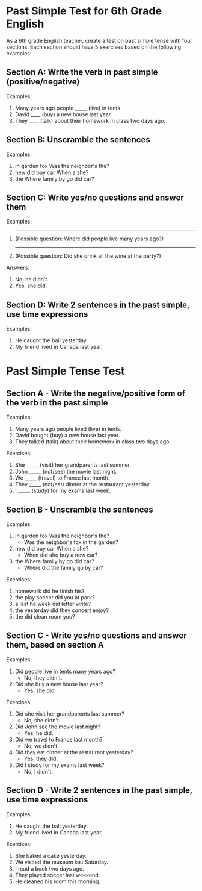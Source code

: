 # Past Simple Test for 6th Grade English

As a 6th grade English teacher, create a test on past simple tense with four sections. Each section should have 5 exercises based on the following examples:

## Section A: Write the verb in past simple (positive/negative)

Examples:
1. Many years ago people _____ (live) in tents.
2. David ____ (buy) a new house last year.
3. They ____ (talk) about their homework in class two days ago.

## Section B: Unscramble the sentences

Examples:
1. in garden fox Was the neighbor's the?
2. new did buy car When a she?
3. the Where family by go did car?

## Section C: Write yes/no questions and answer them

Examples:
1. __________________________________ 
   (Possible question: Where did people live many years ago?)
2. _______________________
   (Possible question: Did she drink all the wine at the party?)

Answers:
1. No, he didn't.
2. Yes, she did.

## Section D: Write 2 sentences in the past simple, use time expressions

Examples:
1. He caught the ball yesterday.
2. My friend lived in Canada last year.

# Past Simple Tense Test

## Section A - Write the negative/positive form of the verb in the past simple

Examples:
1. Many years ago people lived (live) in tents.
2. David bought (buy) a new house last year.
3. They talked (talk) about their homework in class two days ago.

Exercises:
1. She _____ (visit) her grandparents last summer.
2. John _____ (not/see) the movie last night.
3. We _____ (travel) to France last month.
4. They _____ (not/eat) dinner at the restaurant yesterday.
5. I _____ (study) for my exams last week.

## Section B - Unscramble the sentences

Examples:
1. in garden fox Was the neighbor's the?
   * Was the neighbor's fox in the garden?
2. new did buy car When a she?
   * When did she buy a new car?
3. the Where family by go did car?
   * Where did the family go by car?

Exercises:
1. homework did he finish his?
2. the play soccer did you at park?
3. a last he week did letter write?
4. the yesterday did they concert enjoy?
5. the did clean room you?

## Section C - Write yes/no questions and answer them, based on section A

Examples:
1. Did people live in tents many years ago?
   * No, they didn't.
2. Did she buy a new house last year?
   * Yes, she did.

Exercises:
1. Did she visit her grandparents last summer?
   * No, she didn't.
2. Did John see the movie last night?
   * Yes, he did.
3. Did we travel to France last month?
   * No, we didn't.
4. Did they eat dinner at the restaurant yesterday?
   * Yes, they did.
5. Did I study for my exams last week?
   * No, I didn't.

## Section D - Write 2 sentences in the past simple, use time expressions

Examples:
1. He caught the ball yesterday.
2. My friend lived in Canada last year.

Exercises:
1. She baked a cake yesterday.
2. We visited the museum last Saturday.
3. I read a book two days ago.
4. They played soccer last weekend.
5. He cleaned his room this morning.